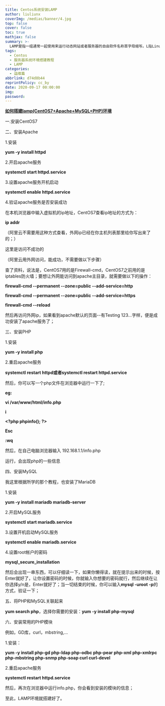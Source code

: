 ```yaml
---
title: Centos系统安装LAMP
author: liuliunx
coverImg: /medias/banner/4.jpg
top: false
cover: false
toc: true
mathjax: false
summary: >-
  LAMP是指一组通常一起使用来运行动态网站或者服务器的自由软件名称首字母缩写。L指Linux，A指Apache，M一般指MySQL，也可以指MariaDB，P一般指PHP，也可以指Perl或Python。
tags:
  - Centos
  - 服务器系统环境搭建教程 
  - LAMP
categories:
  - 运维篇
abbrlink: d74d8b44
reprintPolicy: cc_by
date: 2020-09-17 00:00:00
img: 
password:
---
```

[**如何搭建lamp(CentOS7+Apache+MySQL+PHP)环境**](https://www.cnblogs.com/apro-abra/p/4862285.html)

一.安装CentOS7

二、安装Apache

1.安装

**yum -y install httpd**

2.开启apache服务

**systemctl start httpd.service**

3.设置apache服务开机启动

**systemctl enable httpd.service**

4.验证apache服务是否安装成功

在本机浏览器中输入虚拟机的ip地址，CentOS7查看ip地址的方式为：

**ip addr**

（阿里云不需要用这种方式查看，外网ip已经在你主机列表那里给你写出来了的；）

这里是访问不成功的

（阿里云用外网访问，能成功，不需要做以下步骤）

查了资料，说法是，CentOS7用的是Firewall-cmd，CentOS7之前用的是iptables防火墙；要想让外网能访问到apache主目录，就需要做以下的操作：

**firewall-cmd \--permanent \--zone=public \--add-service=http**

**firewall-cmd \--permanent \--zone=public \--add-service=https**

**firewall-cmd \--reload**

然后再访问外网ip，如果看到apache默认的页面\--有Testing
123\...字样，便是成功安装了apache服务了；

三、安装PHP

1.安装

**yum -y install php**

2.重启apache服务

**systemctl restart httpd或者systemctl restart httpd.service**

然后，你可以写一个php文件在浏览器中运行一下了;

**eg:**

**vi /var/www/html/info.php**

**i**

**\<?php phpinfo(); ?\>**

**Esc**

**:wq**

然后，在自己电脑浏览器输入 192.168.1.1/info.php

运行，会出现php的一些信息

四、安装MySQL

我这里根据所学的那个教程，也安装了MariaDB

1.安装

**yum -y install mariadb mariadb-server**

2.开启MySQL服务

**systemctl start mariadb.service**

3.设置开机启动MySQL服务

**systemctl enable mariadb.service**

4.设置root帐户的密码

**mysql_secure_installation**

然后会出现一串东西，可以仔细读一下，如果你懒得读，就在提示出来的时候，按Enter就好了，让你设置密码的时候，你就输入你想要的密码就行，然后继续在让你选择y/n是，Enter就好了；当一切结束的时候，你可以输入**mysql
-uroot -p**的方式，验证一下；

五、将PHP和MySQL关联起来

**yum search php**，选择你需要的安装：**yum -y install php-mysql**

六、安装常用的PHP模块

例如，GD库，curl，mbstring,\...

1.安装：

**yum -y install php-gd php-ldap php-odbc php-pear php-xml php-xmlrpc
php-mbstring php-snmp php-soap curl curl-devel**

2.重启apache服务

**systemctl restart httpd.service**

然后，再次在浏览器中运行info.php，你会看到安装的模块的信息；

至此，LAMP环境就搭建好了。
